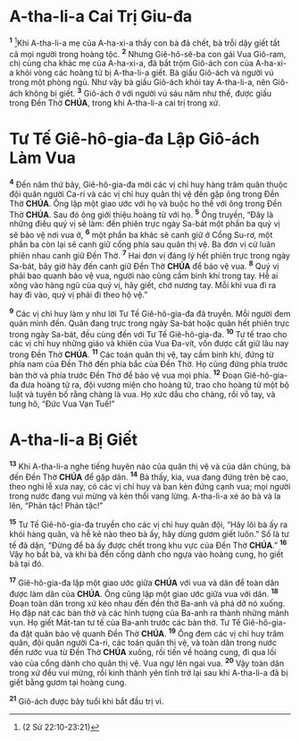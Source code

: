# A-tha-li-a Cai Trị Giu-đa

<sup><b>1</b></sup> [^1@-fe631964-b702-4783-b9c1-d717fb819caa]Khi A-tha-li-a mẹ của A-ha-xi-a thấy con bà đã chết, bà trỗi dậy giết tất cả mọi người trong hoàng tộc. <sup><b>2</b></sup> Nhưng Giê-hô-sê-ba con gái Vua Giô-ram, chị cùng cha khác mẹ của A-ha-xi-a, đã bắt trộm Giô-ách con của A-ha-xi-a khỏi vòng các hoàng tử bị A-tha-li-a giết. Bà giấu Giô-ách và người vú trong một phòng ngủ. Như vậy bà giấu Giô-ách khỏi tay A-tha-li-a, nên Giô-ách không bị giết. <sup><b>3</b></sup> Giô-ách ở với người vú sáu năm như thế, được giấu trong Đền Thờ **CHÚA**, trong khi A-tha-li-a cai trị trong xứ.

# Tư Tế Giê-hô-gia-đa Lập Giô-ách Làm Vua

<sup><b>4</b></sup> Đến năm thứ bảy, Giê-hô-gia-đa mời các vị chỉ huy hàng trăm quân thuộc đội quân người Ca-ri và các vị chỉ huy quân thị vệ đến gặp ông trong Đền Thờ **CHÚA**. Ông lập một giao ước với họ và buộc họ thề với ông trong Đền Thờ **CHÚA**. Sau đó ông giới thiệu hoàng tử với họ. <sup><b>5</b></sup> Ông truyền, “Đây là những điều quý vị sẽ làm: đến phiên trực ngày Sa-bát một phần ba quý vị sẽ bảo vệ nơi vua ở, <sup><b>6</b></sup> một phần ba khác sẽ canh giữ ở Cổng Su-rơ, một phần ba còn lại sẽ canh giữ cổng phía sau quân thị vệ. Ba đơn vị cứ luân phiên nhau canh giữ Đền Thờ. <sup><b>7</b></sup> Hai đơn vị đáng lý hết phiên trực trong ngày Sa-bát, bây giờ hãy đến canh giữ Đền Thờ **CHÚA** để bảo vệ vua. <sup><b>8</b></sup> Quý vị phải bao quanh bảo vệ vua, người nào cũng cầm binh khí trong tay. Hễ ai xông vào hàng ngũ của quý vị, hãy giết, chớ nương tay. Mỗi khi vua đi ra hay đi vào, quý vị phải đi theo hộ vệ.”

<sup><b>9</b></sup> Các vị chỉ huy làm y như lời Tư Tế Giê-hô-gia-đa đã truyền. Mỗi người đem quân mình đến. Quân đang trực trong ngày Sa-bát hoặc quân hết phiên trực trong ngày Sa-bát, đều cùng đến với Tư Tế Giê-hô-gia-đa. <sup><b>10</b></sup> Tư tế trao cho các vị chỉ huy những giáo và khiên của Vua Đa-vít, vốn được cất giữ lâu nay trong Đền Thờ **CHÚA**. <sup><b>11</b></sup> Các toán quân thị vệ, tay cầm binh khí, đứng từ phía nam của Đền Thờ đến phía bắc của Đền Thờ. Họ cũng đứng phía trước bàn thờ và phía trước Đền Thờ để bảo vệ vua mọi phía. <sup><b>12</b></sup> Đoạn Giê-hô-gia-đa đưa hoàng tử ra, đội vương miện cho hoàng tử, trao cho hoàng tử một bộ luật và tuyên bố rằng chàng là vua. Họ xức dầu cho chàng, rồi vỗ tay, và tung hô, “Đức Vua Vạn Tuế!”

# A-tha-li-a Bị Giết

<sup><b>13</b></sup> Khi A-tha-li-a nghe tiếng huyên náo của quân thị vệ và của dân chúng, bà đến Đền Thờ **CHÚA** để gặp dân. <sup><b>14</b></sup> Bà thấy, kìa, vua đang đứng trên bệ cao, theo nghi lễ xưa nay, có các vị chỉ huy và ban kèn đứng cạnh vua; mọi người trong nước đang vui mừng và kèn thổi vang lừng. A-tha-li-a xé áo bà và la lên, “Phản tặc! Phản tặc!”

<sup><b>15</b></sup> Tư Tế Giê-hô-gia-đa truyền cho các vị chỉ huy quân đội, “Hãy lôi bà ấy ra khỏi hàng quân, và hễ kẻ nào theo bà ấy, hãy dùng gươm giết luôn.” Số là tư tế đã dặn, “Đừng để bà ấy được chết trong khu vực của Đền Thờ **CHÚA**.” <sup><b>16</b></sup> Vậy họ bắt bà, và khi bà đến cổng dành cho ngựa vào hoàng cung, họ giết bà tại đó.

<sup><b>17</b></sup> Giê-hô-gia-đa lập một giao ước giữa **CHÚA** với vua và dân để toàn dân được làm dân của **CHÚA**. Ông cũng lập một giao ước giữa vua với dân. <sup><b>18</b></sup> Đoạn toàn dân trong xứ kéo nhau đến đền thờ Ba-anh và phá dỡ nó xuống. Họ đập nát các bàn thờ và các hình tượng của Ba-anh ra thành những mảnh vụn. Họ giết Mát-tan tư tế của Ba-anh trước các bàn thờ. Tư Tế Giê-hô-gia-đa đặt quân bảo vệ quanh Đền Thờ **CHÚA**. <sup><b>19</b></sup> Ông đem các vị chỉ huy trăm quân, đội quân người Ca-ri, các toán quân thị vệ, và toàn dân trong nước đến rước vua từ Đền Thờ **CHÚA** xuống, rồi tiến về hoàng cung, đi qua lối vào của cổng dành cho quân thị vệ. Vua ngự lên ngai vua. <sup><b>20</b></sup> Vậy toàn dân trong xứ đều vui mừng, rồi kinh thành yên tĩnh trở lại sau khi A-tha-li-a đã bị giết bằng gươm tại hoàng cung.

<sup><b>21</b></sup> Giô-ách được bảy tuổi khi bắt đầu trị vì.

[^1@-fe631964-b702-4783-b9c1-d717fb819caa]: (2 Sử 22:10-23:21)
